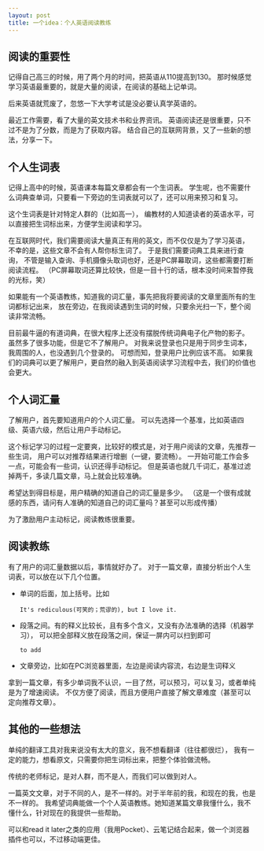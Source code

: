 ```yaml
---
layout: post
title: 一个idea：个人英语阅读教练
---
```


## 阅读的重要性
记得自己高三的时候，用了两个月的时间，把英语从110提高到130。
那时候感觉学习英语最重要的，就是大量的阅读，在阅读的基础上记单词。

后来英语就荒废了，忽悠一下大学考试是没必要认真学英语的。

最近工作需要，看了大量的英文技术书和业界资讯。
英语阅读还是很重要，只不过不是为了分数，而是为了获取内容。
结合自己的互联网背景，又了一些新的想法，分享一下。

## 个人生词表
记得上高中的时候，英语课本每篇文章都会有一个生词表。
学生呢，也不需要什么词典查单词，只要看一下旁边的生词表就可以了，还可以用来预习和复习。

这个生词表是针对特定人群的（比如高一），
编教材的人知道读者的英语水平，可以直接把生词标出来，方便学生阅读和学习。

在互联网时代，我们需要阅读大量真正有用的英文，而不仅仅是为了学习英语，
不幸的是，这些文章不会有人帮你标生词了。
于是我们需要词典工具来进行查询，
不管是输入查询、手机摄像头取词也好，还是PC屏幕取词，这些都需要打断阅读流程。
（PC屏幕取词还算比较快，但是一目十行的话，根本没时间来暂停我的光标，笑）

如果能有一个英语教练，知道我的词汇量，事先把我将要阅读的文章里面所有的生词都标记出来，
放在旁边，在我阅读遇到生词的时候，只要余光扫一下，整个阅读非常流畅。

目前最牛逼的有道词典，在很大程序上还没有摆脱传统词典电子化产物的影子。
虽然多了很多功能，但是它不了解用户。
对我来说登录也只是用于同步生词本，我周围的人，也没遇到几个登录的。
可想而知，登录用户比例应该不高。
如果我们的词典可以更了解用户，更自然的融入到英语阅读学习流程中去，我们的价值也会更大。

## 个人词汇量
了解用户，首先要知道用户的个人词汇量。
可以先选择一个基准，比如英语四级、英语六级，然后让用户手动标记。

这个标记学习的过程一定要爽，比较好的模式是，对于用户阅读的文章，先推荐一些生词，
用户可以对推荐结果进行增删（一键，要流畅）。
一开始可能工作会多一点，可能会有一些词，认识还得手动标记。
但是英语也就几千词汇，基准过滤掉两千，多读几篇文章，马上就会比较准确。

希望达到得目标是，用户精确的知道自己的词汇量是多少。
（这是一个很有成就感的东西，请问有人准确的知道自己的词汇量吗？甚至可以形成传播）

为了激励用户主动标记，阅读教练很重要。

## 阅读教练
有了用户的词汇量数据以后，事情就好办了。
对于一篇文章，直接分析出个人生词表，可以放在以下几个位置。

-   单词的后面，加上括号。比如

        It's rediculous(可笑的；荒谬的), but I love it.

-   段落之间。有的释义比较长，且有多个含义，又没有办法准确的选择（机器学习），
    可以把全部释义放在段落之间，保证一屏内可以扫到即可

        to add

-   文章旁边，比如在PC浏览器里面，左边是阅读内容流，右边是生词释义

拿到一篇文章，有多少单词我不认识，一目了然，可以预习，可以复习，或者单纯是为了增速阅读。
不仅方便了阅读，而且方便用户直接了解文章难度（甚至可以定向推荐文章）。

## 其他的一些想法
单纯的翻译工具对我来说没有太大的意义，我不想看翻译（往往都很烂），
我有一定的能力，想看原文，只需要你把生词标出来，把整个体验做流畅。

传统的老师标记，是对人群，而不是人，而我们可以做到对人。

一篇英文文章，对于不同的人，是不一样的。对于半年前的我，和现在的我，也是不一样的。
我希望词典能做一个个人英语教练。她知道某篇文章我懂什么，我不懂什么，针对现在的我提供一些帮助。

可以和read it later之类的应用（我用Pocket）、云笔记结合起来，做一个浏览器插件也可以，不过移动端更佳。

